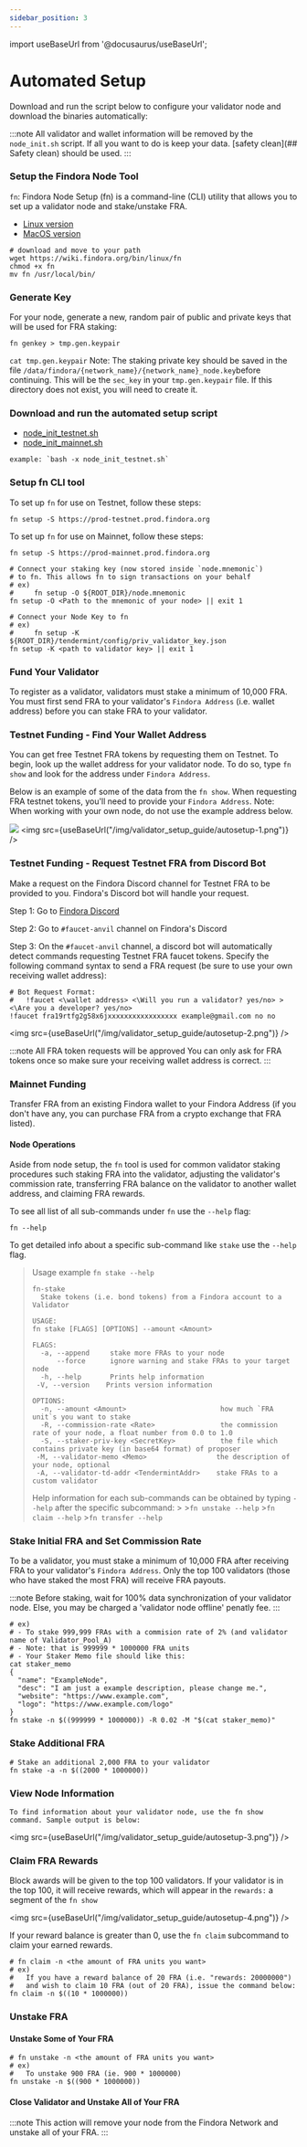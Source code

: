 ```yaml
---
sidebar_position: 3
---
```


import useBaseUrl from '@docusaurus/useBaseUrl';

# Automated Setup

Download and run the script below to configure your validator node and download the binaries automatically:

:::note
All validator and wallet information will be removed by the `node_init.sh` script. If all you want to do is keep your data. [safety clean](## Safety clean) should be used.
:::
### Setup the Findora Node Tool

`fn`: Findora Node Setup (fn) is a command-line (CLI) utility that allows you to set up a validator node and stake/unstake FRA.
*    [Linux version](https://wiki.findora.org/bin/linux/fn)
*   [MacOS version](https://wiki.findora.org/bin/macos/fn)
```
# download and move to your path
wget https://wiki.findora.org/bin/linux/fn
chmod +x fn
mv fn /usr/local/bin/
```

### Generate Key
For your node, generate a new, random pair of public and private keys that will be used for FRA staking:

```
fn genkey > tmp.gen.keypair
```

`cat tmp.gen.keypair` Note: The staking private key should be saved in the file `/data/findora/{network_name}/{network_name}_node.key`before continuing. This will be the `sec_key` in your `tmp.gen.keypair` file. If this directory does not exist, you will need to create it.


### Download and run the automated setup script
* [node_init_testnet.sh](https://wiki.findora.org/docs/guides/node-setup/automated-setup/node_init_testnet.sh)
* [node_init_mainnet.sh](https://wiki.findora.org/docs/guides/node-setup/automated-setup/node_init_mainnet.sh)


```
example: `bash -x node_init_testnet.sh`
```

### Setup fn CLI tool

To set up `fn` for use on Testnet, follow these steps:
```
fn setup -S https://prod-testnet.prod.findora.org
```


To set up `fn` for use on Mainnet, follow these steps:

```
fn setup -S https://prod-mainnet.prod.findora.org
```

```
# Connect your staking key (now stored inside `node.mnemonic`)
# to fn. This allows fn to sign transactions on your behalf
# ex)
#     fn setup -O ${ROOT_DIR}/node.mnemonic
fn setup -O <Path to the mnemonic of your node> || exit 1

# Connect your Node Key to fn
# ex)
#     fn setup -K ${ROOT_DIR}/tendermint/config/priv_validator_key.json
fn setup -K <path to validator key> || exit 1
```

### Fund Your Validator

To register as a validator, validators must stake a minimum of 10,000 FRA. You must first send FRA to your validator's `Findora Address` (i.e. wallet address) before you can stake FRA to your validator.

### Testnet Funding - Find Your Wallet Address

You can get free Testnet FRA tokens by requesting them on Testnet. To begin, look up the wallet address for your validator node. To do so, type `fn show` and look for the address under `Findora Address`.

Below is an example of some of the data from the `fn show`. When requesting FRA testnet tokens, you'll need to provide your `Findora Address`. Note: When working with your own node, do not use the example address below.

![](https://i.imgur.com/7SzbbAh.png)
<img src={useBaseUrl("/img/validator_setup_guide/autosetup-1.png")} />



### Testnet Funding - Request Testnet FRA from Discord Bot

Make a request on the Findora Discord channel for Testnet FRA to be provided to you. Findora's Discord bot will handle your request.

Step 1: Go to [Findora Discord](https://discord.gg/NXhZr6H2qt)

Step 2: Go to `#faucet-anvil` channel on Findora's Discord

Step 3: On the `#faucet-anvil` channel, a discord bot will automatically detect commands requesting Testnet FRA faucet tokens. Specify the following command syntax to send a FRA request (be sure to use your own receiving wallet address):

```
# Bot Request Format:
#   !faucet <\wallet address> <\Will you run a validator? yes/no> > <\Are you a developer? yes/no>
!faucet fra19rtfg2g58x6jxxxxxxxxxxxxxxxxx example@gmail.com no no 
```

<img src={useBaseUrl("/img/validator_setup_guide/autosetup-2.png")} />

:::note
  All FRA token requests will be approved
  You can only ask for FRA tokens once so make sure your receiving wallet address is correct.
:::

### Mainnet Funding
Transfer FRA from an existing Findora wallet to your Findora Address (if you don't have any, you can purchase FRA from a crypto exchange that FRA listed).

#### Node Operations
Aside from node setup, the `fn` tool is used for common validator staking procedures such staking FRA into the validator, adjusting the validator's commission rate, transferring FRA balance on the validator to another wallet address, and claiming FRA rewards.

To see all list of all sub-commands under `fn` use the `--help` flag:

```
fn --help
```

To get detailed info about a specific sub-command like `stake` use the `--help` flag.


> Usage example
> `fn stake --help`
>
> 
> ```
> fn-stake
 >   Stake tokens (i.e. bond tokens) from a Findora account to a Validator
>
>USAGE:
  >fn stake [FLAGS] [OPTIONS] --amount <Amount>
>
>FLAGS:
 >   -a, --append     stake more FRAs to your node
 >       --force      ignore warning and stake FRAs to your target node
 >   -h, --help       Prints help information
  >  -V, --version    Prints version information
>
>OPTIONS:
 >   -n, --amount <Amount>                       how much `FRA unit`s you want to stake
 >   -R, --commission-rate <Rate>                the commission rate of your node, a float number from 0.0 to 1.0
 >   -S, --staker-priv-key <SecretKey>           the file which contains private key (in base64 format) of proposer
 >  -M, --validator-memo <Memo>                 the description of your node, optional
 >  -A, --validator-td-addr <TendermintAddr>    stake FRAs to a custom validator
>```
>
> Help information for each sub-commands can be obtained by typing `--help` after the specific subcommand:
    >
    >`fn unstake --help`
    >`fn claim --help`
    >`fn transfer --help`
>
    
### Stake Initial FRA and Set Commission Rate

To be a validator, you must stake a minimum of 10,000 FRA after receiving FRA to your validator's `Findora Address`. Only the top 100 validators (those who have staked the most FRA) will receive FRA payouts.
    
:::note
Before staking, wait for 100% data synchronization of your validator node. Else, you may be charged a 'validator node offline' penatly fee.
::: 
    
```
# ex)
# - To stake 999,999 FRAs with a commision rate of 2% (and validator name of Validator_Pool_A)
# - Note: that is 999999 * 1000000 FRA units
# - Your Staker Memo file should like this:
cat staker_memo
{
  "name": "ExampleNode",
  "desc": "I am just a example description, please change me.",
  "website": "https://www.example.com",
  "logo": "https://www.example.com/logo"
}
fn stake -n $((999999 * 1000000)) -R 0.02 -M "$(cat staker_memo)"
```
    
### Stake Additional FRA
```
# Stake an additional 2,000 FRA to your validator
fn stake -a -n $((2000 * 1000000))
```
    
### View Node Information
    
```
To find information about your validator node, use the fn show command. Sample output is below:
```

<img src={useBaseUrl("/img/validator_setup_guide/autosetup-3.png")} />
### Claim FRA Rewards

Block awards will be given to the top 100 validators. If your validator is in the top 100, it will receive rewards, which will appear in the `rewards:` a segment of the `fn show`    
    
<img src={useBaseUrl("/img/validator_setup_guide/autosetup-4.png")} />

If your reward balance is greater than 0, use the `fn claim` subcommand to claim your earned rewards.    
    
```
# fn claim -n <the amount of FRA units you want>
# ex) 
#   If you have a reward balance of 20 FRA (i.e. "rewards: 20000000") 
#   and wish to claim 10 FRA (out of 20 FRA), issue the command below:
fn claim -n $((10 * 1000000))
```

### Unstake FRA
#### Unstake Some of Your FRA  
```
# fn unstake -n <the amount of FRA units you want>
# ex)
#   To unstake 900 FRA (ie. 900 * 1000000)
fn unstake -n $((900 * 1000000))
```

#### Close Validator and Unstake All of Your FRA
:::note
  This action will remove your node from the Findora Network and unstake all of your FRA.
:::